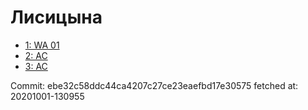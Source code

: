 # Лисицына
- [1: WA 01](1.md)
- [2: AC](2.md)
- [3: AC](3.md)

Commit: ebe32c58ddc44ca4207c27ce23eaefbd17e30575
 fetched at: 20201001-130955
